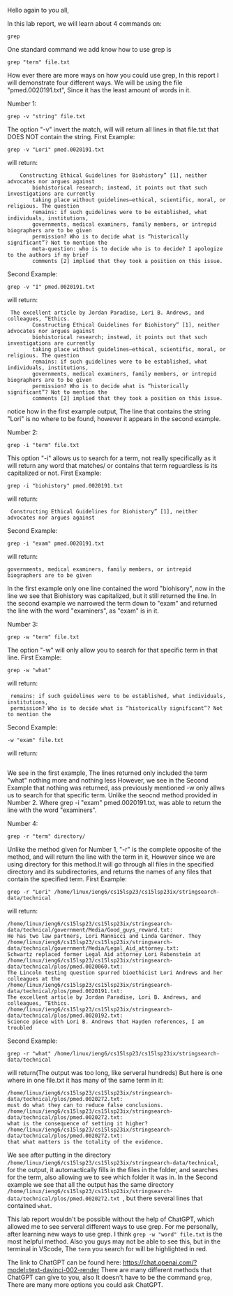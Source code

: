 Hello again to you all,

In this lab report, we will learn about 4 commands on:
```
grep
```

One standard command we add know how to use grep is 
```
grep "term" file.txt
```

How ever there are more ways on how you could use grep, In this report I will demonstrate four different ways.
We will be using the file "pmed.0020191.txt", Since it has the least amount of words in it.

Number 1:
```
grep -v "string" file.txt
```
The option "-v" invert the match, will will return all lines in that file.txt that DOES NOT contain the string.
First Example:
```
grep -v "Lori" pmed.0020191.txt
```
will return:
```
    Constructing Ethical Guidelines for Biohistory” [1], neither advocates nor argues against
        biohistorical research; instead, it points out that such investigations are currently
        taking place without guidelines—ethical, scientific, moral, or religious. The question
        remains: if such guidelines were to be established, what individuals, institutions,
        governments, medical examiners, family members, or intrepid biographers are to be given
        permission? Who is to decide what is “historically significant”? Not to mention the
        meta-question: who is to decide who is to decide? I apologize to the authors if my brief
        comments [2] implied that they took a position on this issue.
```
Second Example:
```
grep -v "I" pmed.0020191.txt
```
will return:
```
 The excellent article by Jordan Paradise, Lori B. Andrews, and colleagues, “Ethics.
        Constructing Ethical Guidelines for Biohistory” [1], neither advocates nor argues against
        biohistorical research; instead, it points out that such investigations are currently
        taking place without guidelines—ethical, scientific, moral, or religious. The question
        remains: if such guidelines were to be established, what individuals, institutions,
        governments, medical examiners, family members, or intrepid biographers are to be given
        permission? Who is to decide what is “historically significant”? Not to mention the
        comments [2] implied that they took a position on this issue.
```
notice how in the first example output, The line that contains the string "Lori" is no where to be found, however it appears in the second example.


Number 2:
```
grep -i "term" file.txt
```
This option "-i" allows us to search for a term, not really specifically as it will return any word that matches/ or contains that term reguardless is its capitalized or not.
First Example:
```
grep -i "biohistory" pmed.0020191.txt
```

will return:
```
 Constructing Ethical Guidelines for Biohistory” [1], neither advocates nor argues against
```
Second Example:
```
grep -i "exam" pmed.0020191.txt
```
will return:
```
governments, medical examiners, family members, or intrepid biographers are to be given
```

In the first example only one line contained the word "biohisory", now in the line we see that Biohistory was capitalized, but it still returned the line.
In the second example we narrowed the term down to "exam" and returned the line with the word "examiners", as "exam" is in it.

Number 3:
```
grep -w "term" file.txt
```
The option "-w" will only allow you to search for that specific term in that line.
First Example:
```
grep -w "what"
```
will return:
```
 remains: if such guidelines were to be established, what individuals, institutions,
 permission? Who is to decide what is “historically significant”? Not to mention the
 ```
 Second Example:
 ```
 -w "exam" file.txt
 ```
 will return:
 ```
 
 ```
 
 We see in the first example, The lines returned only included the term "what" nothing more and nothing less
 However, we see in the Second Example that nothing was returned, ass previously mentioned -w only allws us to search for that specific term. Unlike
 the seocnd method provided in Number 2. Where grep -i "exam" pmed.0020191.txt, was able to return the line with the word "examiners".
 
 Number 4:
 ```
 grep -r "term" directory/
 ```
 
 Unlike the method given for Number 1, "-r" is the complete opposite of the method, and will return the line with the term in it, However since we are using directory 
 for this method.It will go through all files in the specified directory and its subdirectories, and returns the names of any files that contain the specified term.
 First Example:
 ```
 grep -r "Lori" /home/linux/ieng6/cs15lsp23/cs15lsp23ix/stringsearch-data/technical
 ```
 will return:
 ```
 /home/linux/ieng6/cs15lsp23/cs15lsp23ix/stringsearch-data/technical/government/Media/Good_guys_reward.txt:
 He has two law partners, Lori Mannicci and Linda Gardner. They
/home/linux/ieng6/cs15lsp23/cs15lsp23ix/stringsearch-data/technical/government/Media/Legal_Aid_attorney.txt:
Schwartz replaced former Legal Aid attorney Lori Rubenstein at
/home/linux/ieng6/cs15lsp23/cs15lsp23ix/stringsearch-data/technical/plos/pmed.0020060.txt:
The Lincoln testing question spurred bioethicist Lori Andrews and her colleagues at the
/home/linux/ieng6/cs15lsp23/cs15lsp23ix/stringsearch-data/technical/plos/pmed.0020191.txt:
The excellent article by Jordan Paradise, Lori B. Andrews, and colleagues, “Ethics.
/home/linux/ieng6/cs15lsp23/cs15lsp23ix/stringsearch-data/technical/plos/pmed.0020192.txt:
Science piece with Lori B. Andrews that Hayden references, I am troubled
 ```
 
 Second Example:
 ```
 grep -r "what" /home/linux/ieng6/cs15lsp23/cs15lsp23ix/stringsearch-data/technical
 ```
 will return(The output was too long, like serveral hundreds)
 But here is one where in one file.txt it has many of the same term in it:
 ```
 /home/linux/ieng6/cs15lsp23/cs15lsp23ix/stringsearch-data/technical/plos/pmed.0020272.txt:
 must do what they can to reduce false conclusions.
/home/linux/ieng6/cs15lsp23/cs15lsp23ix/stringsearch-data/technical/plos/pmed.0020272.txt:
what is the consequence of setting it higher?
/home/linux/ieng6/cs15lsp23/cs15lsp23ix/stringsearch-data/technical/plos/pmed.0020272.txt:
that what matters is the totality of the evidence.
```

We see after putting in the directory ```/home/linux/ieng6/cs15lsp23/cs15lsp23ix/stringsearch-data/technical```, for the output, it automactically fills in the files
in the folder, and searches for the term, also allowing we to see which folder it was in. In the Second example we see that all the output has the same
directory ```/home/linux/ieng6/cs15lsp23/cs15lsp23ix/stringsearch-data/technical/plos/pmed.0020272.txt ```, but there several lines that contained ```what```.

This lab report wouldn't be possible without the help of ChatGPT, which allowed me to see serveral different ways to use grep. For me personally, after learning new ways to use grep. I think ```grep -w "word" file.txt``` is the most helpful method. Also you guys may not be able to see this, but in the terminal in VScode, The ```term``` you search for will be highlighted in red.

The link to ChatGPT can be found here: https://chat.openai.com/?model=text-davinci-002-render
There are many different methods that ChatGPT can give to you, also It doesn't have to be the command ```grep```, There are many more options you could ask ChatGPT.

 

